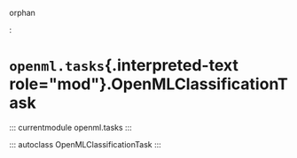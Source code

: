 orphan

:   

# `openml.tasks`{.interpreted-text role="mod"}.OpenMLClassificationTask

::: currentmodule
openml.tasks
:::

::: autoclass
OpenMLClassificationTask
:::

